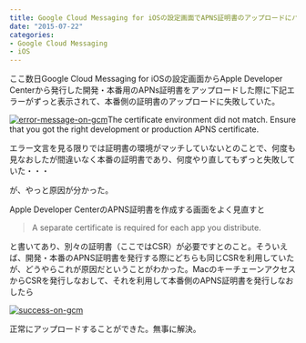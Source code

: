 ```yaml
---
title: Google Cloud Messaging for iOSの設定画面でAPNS証明書のアップロードにハマった
date: "2015-07-22"
categories: 
- Google Cloud Messaging
- iOS
---
```


ここ数日Google Cloud Messaging for iOSの設定画面からApple Developer Centerから発行した開発・本番用のAPNs証明書をアップロードした際に下記エラーがずっと表示されて、本番側の証明書のアップロードに失敗していた。


[![error-message-on-gcm](https://hypermkt-blog.lolipop.io/wp-content/uploads/2015/07/error-message-on-gcm.png)](https://hypermkt-blog.lolipop.io/wp-content/uploads/2015/07/error-message-on-gcm.png)The certificate environment did not match.
Ensure that you got the right development or production APNS certificate.

エラー文言を見る限りでは証明書の環境がマッチしていないとのことで、何度も見なおしたが間違いなく本番の証明書であり、何度やり直してもずっと失敗していた・・・

が、やっと原因が分かった。

Apple Developer CenterのAPNS証明書を作成する画面をよく見直すと


>A separate certificate is required for each app you distribute.


と書いてあり、別々の証明書（ここではCSR）が必要ですとのこと。そういえば、開発・本番のAPNS証明書を発行する際にどちらも同じCSRを利用していたが、どうやらこれが原因だということがわかった。MacのキーチェーンアクセスからCSRを発行しなおして、それを利用して本番側のAPNS証明書を発行しなおしたら


[![success-on-gcm](https://hypermkt-blog.lolipop.io/wp-content/uploads/2015/07/success-on-gcm.png)](https://hypermkt-blog.lolipop.io/wp-content/uploads/2015/07/success-on-gcm.png)

正常にアップロードすることができた。無事に解決。